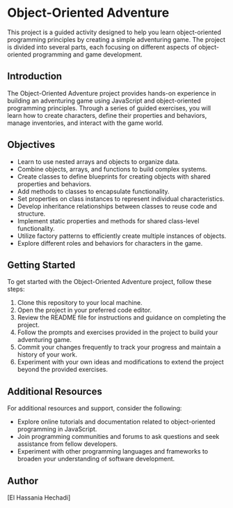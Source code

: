 # Object-Oriented Adventure

This project is a guided activity designed to help you learn object-oriented programming principles by creating a simple adventuring game. The project is divided into several parts, each focusing on different aspects of object-oriented programming and game development.

## Introduction

The Object-Oriented Adventure project provides hands-on experience in building an adventuring game using JavaScript and object-oriented programming principles. Through a series of guided exercises, you will learn how to create characters, define their properties and behaviors, manage inventories, and interact with the game world.

## Objectives

- Learn to use nested arrays and objects to organize data.
- Combine objects, arrays, and functions to build complex systems.
- Create classes to define blueprints for creating objects with shared properties and behaviors.
- Add methods to classes to encapsulate functionality.
- Set properties on class instances to represent individual characteristics.
- Develop inheritance relationships between classes to reuse code and structure.
- Implement static properties and methods for shared class-level functionality.
- Utilize factory patterns to efficiently create multiple instances of objects.
- Explore different roles and behaviors for characters in the game.

## Getting Started

To get started with the Object-Oriented Adventure project, follow these steps:

1. Clone this repository to your local machine.
2. Open the project in your preferred code editor.
3. Review the README file for instructions and guidance on completing the project.
4. Follow the prompts and exercises provided in the project to build your adventuring game.
5. Commit your changes frequently to track your progress and maintain a history of your work.
6. Experiment with your own ideas and modifications to extend the project beyond the provided exercises.

## Additional Resources

For additional resources and support, consider the following:

- Explore online tutorials and documentation related to object-oriented programming in JavaScript.
- Join programming communities and forums to ask questions and seek assistance from fellow developers.
- Experiment with other programming languages and frameworks to broaden your understanding of software development.

## Author

[El Hassania Hechadi]



